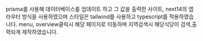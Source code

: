 prisma를 사용해 데이터베이스를 업데이트 하고 그 값을 출력한 사이트, next14의 앱라우터 방식을 사용하였으며 스타일은 tailwind를 사용하고 typescript를 적용하였습니다. 
menu, overview클릭시 해당 페이지로 이동하며 지역검색시 해당식당이 검색,출력되게 제작하였습니다. 
